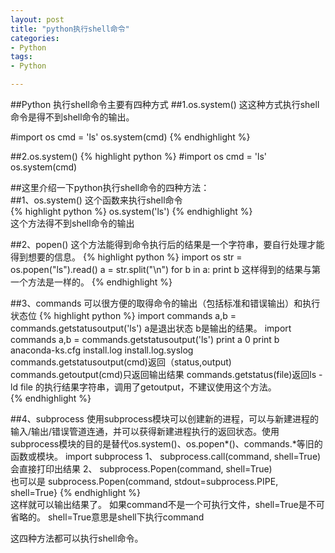 ```yaml
---
layout: post
title: "python执行shell命令"
categories:
- Python
tags:
- Python 

--- 
```


##Python 执行shell命令主要有四种方式
##1.os.system()
这这种方式执行shell命令是得不到shell命令的输出。


#import os
cmd = 'ls'
os.system(cmd)
{% endhighlight %}


##2.os.system()
{% highlight python %}
#import os
cmd = 'ls'
os.system(cmd)


##这里介绍一下python执行shell命令的四种方法：  
##1、os.system()
这个函数来执行shell命令  
{% highlight python %}
os.system('ls')
{% endhighlight %}  
这个方法得不到shell命令的输出

##2、popen()
这个方法能得到命令执行后的结果是一个字符串，要自行处理才能得到想要的信息。
{% highlight python %}
import os
str = os.popen("ls").read()
a = str.split("\n")
for b in a:
	print b
这样得到的结果与第一个方法是一样的。
{% endhighlight %}

##3、commands
可以很方便的取得命令的输出（包括标准和错误输出）和执行状态位
{% highlight python %}
import commands
a,b = commands.getstatusoutput('ls')
a是退出状态
b是输出的结果。
import commands
a,b = commands.getstatusoutput('ls')
print a
0
print b
anaconda-ks.cfg
install.log
install.log.syslog
commands.getstatusoutput(cmd)返回（status,output)
commands.getoutput(cmd)只返回输出结果
commands.getstatus(file)返回ls -ld file 的执行结果字符串，调用了getoutput，不建议使用这个方法。  
{% endhighlight %}

##4、subprocess
使用subprocess模块可以创建新的进程，可以与新建进程的输入/输出/错误管道连通，并可以获得新建进程执行的返回状态。使用subprocess模块的目的是替代os.system()、os.popen*()、commands.*等旧的函数或模块。
import subprocess
1、
subprocess.call(command, shell=True)
会直接打印出结果
2、
subprocess.Popen(command, shell=True)  
也可以是
subprocess.Popen(command, stdout=subprocess.PIPE, shell=True}
{% endhighlight %}  
这样就可以输出结果了。
如果command不是一个可执行文件，shell=True是不可省略的。
shell=True意思是shell下执行command

这四种方法都可以执行shell命令。

